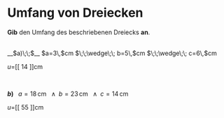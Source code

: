 <!--
version:  0.0.1

language: de


@style
input {
    text-align: center;
}

.flex-container {
    display: flex;
    flex-wrap: wrap;
    align-items: stretch;
    gap: 20px;
}

.flex-child {
    flex: 1;
    min-width: 350px;
    margin-right: 20px;
}

@media (max-width: 400px) {
    .flex-child {
        flex: 100%;
        margin-right: 0;
    }
}
@end

formula: \carry   \textcolor{red}{\scriptsize #1}
formula: \digit   \rlap{\carry{#1}}\phantom{#2}#2
formula: \permil  \text{‰}

import: https://raw.githubusercontent.com/LiaTemplates/Tikz-Jax/main/README.md

script: https://cdn.jsdelivr.net/gh/LiaTemplates/Tikz-Jax@main/dist/index.js


tags: Dreiecke, Länge, Fläche, Umfang, sehr leicht, sehr niedrig, Angeben

comment: Berechne den Umfang einer dreieckigen Fläche.

author: Martin Lommatzsch

-->




# Umfang von Dreiecken


**Gib** den Umfang des beschriebenen Dreiecks **an**.

<br>


<section class="flex-container">

<div class="flex-child">
__$a)\;\;$__ $a=3\,$cm $\;\;\wedge\;\; b=5\,$cm $\;\;\wedge\;\; c=6\,$cm

$u=$[[  14  ]]cm

<br>
</div>

<div class="flex-child">

__$b)\;\;$__ $a=18\,$cm $\;\;\wedge\;\; b=23\,$cm $\;\;\wedge\;\; c=14\,$cm

$u=$[[  55  ]]cm



</div>

</section>





<br>
<br>
<br>
<br>
<br>
